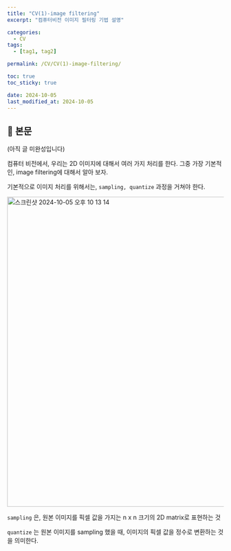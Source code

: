 ```yaml
---
title: "CV(1)-image filtering"
excerpt: "컴퓨터비전 이미지 필터링 기법 설명"

categories:
  - CV
tags:
  - [tag1, tag2]

permalink: /CV/CV(1)-image-filtering/

toc: true
toc_sticky: true

date: 2024-10-05
last_modified_at: 2024-10-05
---
```


## 🦥 본문

(아직 글 미완성입니다)

컴퓨터 비전에서, 우리는 2D 이미지에 대해서 여러 가지 처리를 한다. 그중 가장 기본적인, image filtering에 대해서 알아 보자. 

기본적으로 이미지 처리를 위해서는, `sampling, quantize` 과정을 거쳐야 한다. 

<img width="721" alt="스크린샷 2024-10-05 오후 10 13 14" src="https://github.com/user-attachments/assets/349d5cdd-6f20-44f1-9ae3-ad57339cba77">

`sampling` 은, 원본 이미지를 픽셀 값을 가지는 n x n 크기의 2D matrix로 표현하는 것

`quantize` 는 원본 이미지를 sampling 했을 때, 이미지의 픽셀 값을 정수로 변환하는 것을 의미한다. 






